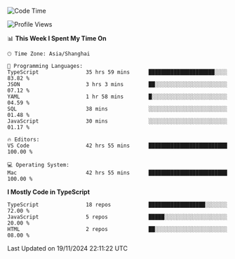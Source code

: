 <!--START_SECTION:waka-->
![Code Time](http://img.shields.io/badge/Code%20Time-6%2C921%20hrs%2031%20mins-blue)

![Profile Views](http://img.shields.io/badge/Profile%20Views-0-blue)

📊 **This Week I Spent My Time On** 

```text
🕑︎ Time Zone: Asia/Shanghai

💬 Programming Languages: 
TypeScript               35 hrs 59 mins      █████████████████████░░░░   83.82 % 
JSON                     3 hrs 3 mins        ██░░░░░░░░░░░░░░░░░░░░░░░   07.12 % 
YAML                     1 hr 58 mins        █░░░░░░░░░░░░░░░░░░░░░░░░   04.59 % 
SQL                      38 mins             ░░░░░░░░░░░░░░░░░░░░░░░░░   01.48 % 
JavaScript               30 mins             ░░░░░░░░░░░░░░░░░░░░░░░░░   01.17 % 

🔥 Editors: 
VS Code                  42 hrs 55 mins      █████████████████████████   100.00 % 

💻 Operating System: 
Mac                      42 hrs 55 mins      █████████████████████████   100.00 % 
```

**I Mostly Code in TypeScript** 

```text
TypeScript               18 repos            ██████████████████░░░░░░░   72.00 % 
JavaScript               5 repos             █████░░░░░░░░░░░░░░░░░░░░   20.00 % 
HTML                     2 repos             ██░░░░░░░░░░░░░░░░░░░░░░░   08.00 % 
```




 Last Updated on 19/11/2024 22:11:22 UTC
<!--END_SECTION:waka-->
